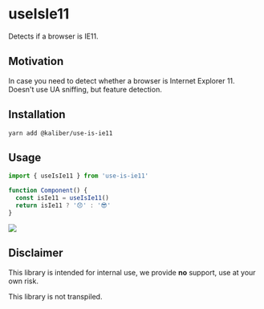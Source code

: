 # useIsIe11

Detects if a browser is IE11.

## Motivation
In case you need to detect whether a browser is Internet Explorer 11. Doesn't use UA sniffing, but feature detection.

## Installation

```
yarn add @kaliber/use-is-ie11
```

## Usage
```jsx
import { useIsIe11 } from 'use-is-ie11'

function Component() {
  const isIe11 = useIsIe11()
  return isIe11 ? '😞' : '😎'
}
```

![](https://media.giphy.com/media/yqtpq8rqqXBh6/giphy.gif)

## Disclaimer
This library is intended for internal use, we provide __no__ support, use at your own risk.

This library is not transpiled.